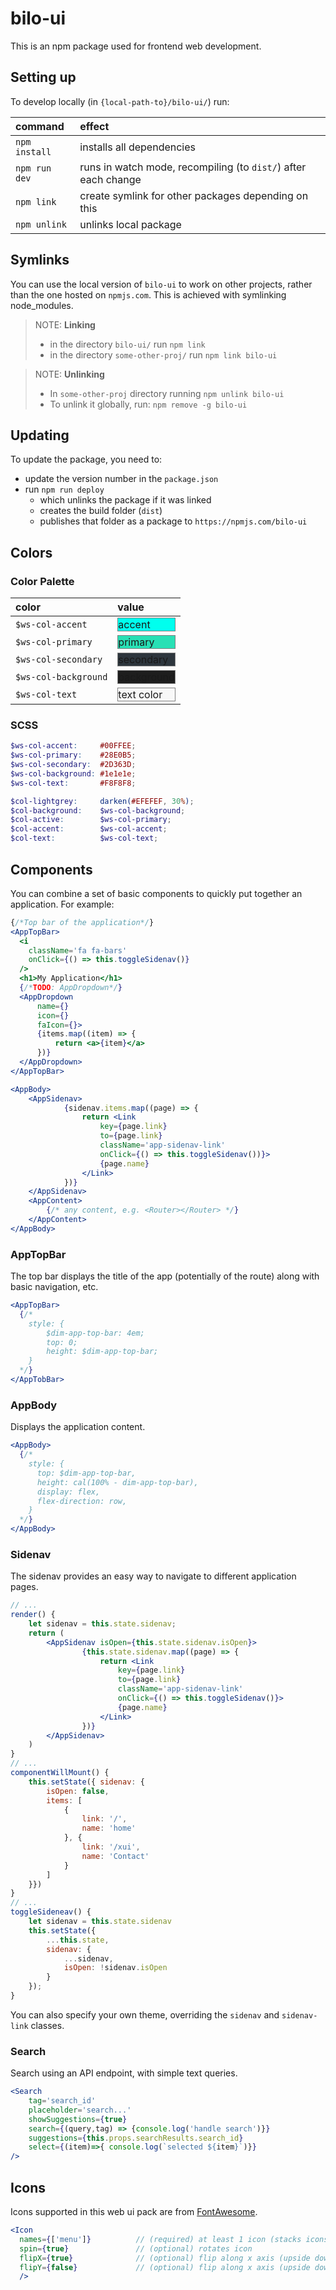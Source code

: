 # bilo-ui

This is an npm package used for frontend web development.

## Setting up

To develop locally (in `{local-path-to}/bilo-ui/`) run:

|command|effect|
|:-|:-|
|`npm install`| installs all dependencies|
|`npm run dev`| runs in watch mode, recompiling (to `dist/`) after each change|
|`npm link`| create symlink for other packages depending on this|
|`npm unlink`| unlinks local package|

## Symlinks
You can use the local version of `bilo-ui` to work on other projects, rather than the one hosted on `npmjs.com`. This is achieved with symlinking node_modules.

>NOTE: **Linking**
>- in the directory `bilo-ui/` run `npm link`
>- in the directory `some-other-proj/` run `npm link bilo-ui`

>NOTE: **Unlinking**
>- In `some-other-proj` directory running `npm unlink bilo-ui`
>- To unlink it globally, run: `npm remove -g bilo-ui`

## Updating

To update the package, you need to:
- update the version number in the `package.json`
- run `npm run deploy` 
    - which unlinks the package if it was linked
    - creates the build folder (`dist`)
    - publishes that folder as a package to `https://npmjs.com/bilo-ui`

## Colors

### Color Palette

|color|value|
|:----|:----|
| `$ws-col-accent`    | <div style="background-color: #00FFEE; border: 1px solid grey">accent</div> |
| `$ws-col-primary`   | <div style="background-color: #28E0B5; border: 1px solid grey">primary</div> |
| `$ws-col-secondary` | <div style="background-color: #2D363D; border: 1px solid grey">secondary</div> |
| `$ws-col-background`| <div style="background-color: #1e1e1e; border: 1px solid grey">background</div> |
| `$ws-col-text`      | <div style="background-color: #F8F8F8; border: 1px solid grey">text color</div> |

### SCSS

```scss
$ws-col-accent:     #00FFEE;
$ws-col-primary:    #28E0B5;
$ws-col-secondary:  #2D363D;
$ws-col-background: #1e1e1e;
$ws-col-text:       #F8F8F8;

$col-lightgrey:     darken(#EFEFEF, 30%);
$col-background:    $ws-col-background;
$col-active:        $ws-col-primary;
$col-accent:        $ws-col-accent;
$col-text:          $ws-col-text; 
```

## Components

You can combine a set of basic components to quickly put together an application. For example:

```jsx
{/*Top bar of the application*/}
<AppTopBar>
  <i
    className='fa fa-bars' 
    onClick={() => this.toggleSidenav()}
  />
  <h1>My Application</h1>
  {/*TODO: AppDropdown*/}
  <AppDropdown 
      name={} 
      icon={} 
      faIcon={}>
      {items.map((item) => {
          return <a>{item}</a>
      })}
  </AppDropdown>
</AppTopBar>

<AppBody>
    <AppSidenav>
            {sidenav.items.map((page) => {
                return <Link
                    key={page.link}
                    to={page.link}
                    className='app-sidenav-link'
                    onClick={() => this.toggleSidenav())}>
                    {page.name}
                </Link>
            })}
    </AppSidenav>
    <AppContent>
        {/* any content, e.g. <Router></Router> */}
    </AppContent>
</AppBody>
```

### AppTopBar

The top bar displays the title of the app (potentially of the route) along with basic navigation, etc.

```jsx
<AppTopBar>
  {/* 
    style: {
        $dim-app-top-bar: 4em;
        top: 0;
        height: $dim-app-top-bar;
    }
  */}
</AppTobBar>
```

### AppBody

Displays the application content.

```jsx
<AppBody>
  {/* 
    style: {
      top: $dim-app-top-bar,
      height: cal(100% - dim-app-top-bar),
      display: flex,
      flex-direction: row,
    }
  */}
</AppBody>
```

### Sidenav

The sidenav provides an easy way to navigate to different application pages.

```jsx
// ...
render() {
    let sidenav = this.state.sidenav;
    return (
        <AppSidenav isOpen={this.state.sidenav.isOpen}>
                {this.state.sidenav.map((page) => {
                    return <Link
                        key={page.link}
                        to={page.link}
                        className='app-sidenav-link'
                        onClick={() => this.toggleSidenav()}>
                        {page.name}
                    </Link>
                })}
        </AppSidenav>
    )
}
// ...
componentWillMount() {
    this.setState({ sidenav: {
        isOpen: false,
        items: [
            {
                link: '/',
                name: 'home'
            }, {
                link: '/xui',
                name: 'Contact'
            }
        ]
    }})
}
// ...
toggleSideneav() {
    let sidenav = this.state.sidenav
    this.setState({
        ...this.state,
        sidenav: {
            ...sidenav,
            isOpen: !sidenav.isOpen
        }
    });
}
```

You can also specify your own theme, overriding the `sidenav` and `sidenav-link` classes.

### Search

Search using an API endpoint, with simple text queries.

```jsx
<Search
    tag='search_id'                                 
    placeholder='search...'
    showSuggestions={true}
    search={(query,tag) => {console.log('handle search')}}
    suggestions={this.props.searchResults.search_id}
    select={(item)=>{ console.log(`selected ${item}`)}}
/>
```

## Icons

Icons supported in this web ui pack are from [FontAwesome](http://fontawesome.io).

```jsx
<Icon 
  names={['menu']}          // (required) at least 1 icon (stacks icons if more)
  spin={true}               // (optional) rotates icon
  flipX={true}              // (optional) flip along x axis (upside down)
  flipY={false}             // (optional) flip along x axis (upside down)
  />
```